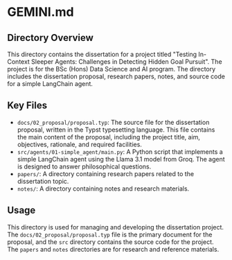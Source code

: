 # GEMINI.md

## Directory Overview

This directory contains the dissertation for a project titled "Testing In-Context Sleeper Agents: Challenges in Detecting Hidden Goal Pursuit". The project is for the BSc (Hons) Data Science and AI program. The directory includes the dissertation proposal, research papers, notes, and source code for a simple LangChain agent.

## Key Files

*   `docs/02_proposal/proposal.typ`: The source file for the dissertation proposal, written in the Typst typesetting language. This file contains the main content of the proposal, including the project title, aim, objectives, rationale, and required facilities.
*   `src/agents/01-simple_agent/main.py`: A Python script that implements a simple LangChain agent using the Llama 3.1 model from Groq. The agent is designed to answer philosophical questions.
*   `papers/`: A directory containing research papers related to the dissertation topic.
*   `notes/`: A directory containing notes and research materials.

## Usage

This directory is used for managing and developing the dissertation project. The `docs/02_proposal/proposal.typ` file is the primary document for the proposal, and the `src` directory contains the source code for the project. The `papers` and `notes` directories are for research and reference materials.
